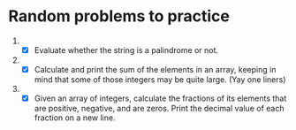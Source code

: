 # Random problems to practice
1. - [x] Evaluate whether the string is a palindrome or not.
2. - [x] Calculate and print the sum of the elements in an array, keeping in mind that some of those integers may be quite large. (Yay one liners)
3. - [x] Given an array of integers, calculate the fractions of its elements that are positive, negative,
   and are zeros. Print the decimal value of each fraction on a new line.
